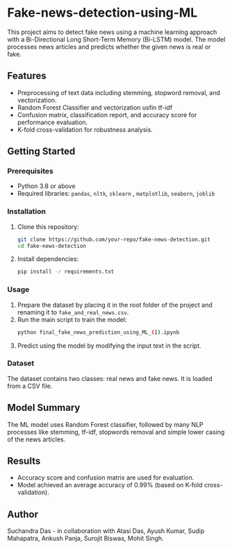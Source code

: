 # Fake-news-detection-using-ML

This project aims to detect fake news using a machine learning approach with a Bi-Directional Long Short-Term Memory (Bi-LSTM) model. The model processes news articles and predicts whether the given news is real or fake.

## Features
- Preprocessing of text data including stemming, stopword removal, and vectorization.
- Random Forest Classifier and vectorization usfin tf-idf
- Confusion matrix, classification report, and accuracy score for performance evaluation.
- K-fold cross-validation for robustness analysis.

## Getting Started
### Prerequisites
- Python 3.8 or above
- Required libraries: `pandas`, `nltk`, `sklearn` , `matplotlib`, `seaborn`, `joblib`

### Installation
1. Clone this repository:
    ```bash
    git clone https://github.com/your-repo/fake-news-detection.git
    cd fake-news-detection
    ```
2. Install dependencies:
    ```bash
    pip install -r requirements.txt
    ```

### Usage
1. Prepare the dataset by placing it in the root folder of the project and renaming it to `fake_and_real_news.csv`.
2. Run the main script to train the model:
    ```bash
    python final_fake_news_prediction_using_ML_(1).ipynb
    ```
3. Predict using the model by modifying the input text in the script.

### Dataset
The dataset contains two classes: real news and fake news. It is loaded from a CSV file.

## Model Summary
The ML model uses Random Forest classifier, followed by many NLP processes like stemming, tf-idf, stopwords removal and simple lower casing of the news articles.

## Results
- Accuracy score and confusion matrix are used for evaluation.
- Model achieved an average accuracy of 0.99% (based on K-fold cross-validation).

## Author
Suchandra Das - in collaboration with Atasi Das, Ayush Kumar, Sudip Mahapatra, Ankush Panja, Surojit Biswas, Mohit Singh.

